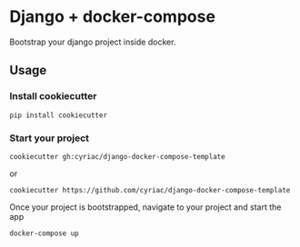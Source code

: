 # Django + docker-compose

Bootstrap your django project inside docker.

## Usage

### Install cookiecutter
```shell
pip install cookiecutter
```

### Start your project
```shell
cookiecutter gh:cyriac/django-docker-compose-template
```

or 

```shell
cookiecutter https://github.com/cyriac/django-docker-compose-template
```

Once your project is bootstrapped, navigate to your project and start the app

```shell
docker-compose up
```